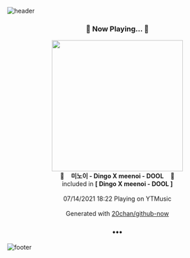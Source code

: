 ![header](https://capsule-render.vercel.app/api?type=wave&height=170&section=header&text=Hi.%20I'm%20SHIFT&fontColor=090707&fontAlignX=45&fontAlignY=65&fontSize=100)

<h3 align="center">🎵 Now Playing... 🎵</h3>
<p align="center">
  <a href="https://music.youtube.com/watch?v=FQEpqOkYric">
    <img width="300" src="https://lh3.googleusercontent.com/gG96dZV3JAULCy1ZHXB-a3xb5ItXUwvISRTP9zedNydEhUuCaR8AaApVFg6WC28kjK5Vc7SVc88QVvrA">
  </a>
  <br>
  🎵&nbsp&nbsp&nbsp <b>미노이 - Dingo X meenoi - DOOL</b> &nbsp&nbsp&nbsp🎵
  <br>
  included in <b>[ Dingo X meenoi - DOOL ]</b>
  
  <br />
  <br />
  07/14/2021 18:22 Playing on YTMusic
  <br />
  <br />
  Generated with <a href="https://github.com/20chan/github-now">20chan/github-now</a>
</p>

<h3 align="center">•••</h3>

![footer](https://capsule-render.vercel.app/api?type=wave&height=150&section=footer)
